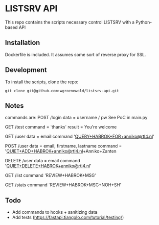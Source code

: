# LISTSRV API

This repo contains the scripts necessary control LISTSRV with a Python-based API

## Installation

Dockerfile is included. It assumes some sort of reverse proxy for SSL.

## Development

To install the scripts, clone the repo:

```shell
git clone git@github.com:wgroenewold/listsrv-api.git
```

## Notes
commands are:
POST /login data = username / pw
See PoC in main.py

GET /test
command = 'thanks'
result = You're welcome

GET /user data = email
command 'QUERY+HABROK+FOR+anniko@rtl4.nl'

POST /user data = email, firstname, lastname
command = 'QUIET+ADD+HABROK+anniko@rtl4.nl+Anniko+Zanten

DELETE /user data = email
command 'QUIET+DELETE+HABROK+anniko@rtl4.nl'

GET /list
command 'REVIEW+HABROK+MSG'

GET /stats
command 'REVIEW+HABROK+MSG+NOH+SH'

## Todo
- Add commands to hooks + sanitizing data
- Add tests (https://fastapi.tiangolo.com/tutorial/testing/)